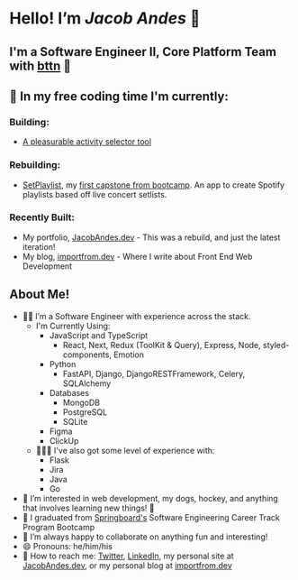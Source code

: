 # Hello! I’m ***Jacob Andes*** 👋

## I'm a Software Engineer II, Core Platform Team with [bttn](https://bttnusa.com) 🎉

## 👷 In my free coding time I'm currently: 

### Building:

- [A pleasurable activity selector tool](https://github.com/booshja/pleasurable-activities)

### Rebuilding:

- [SetPlaylist](https://github.com/booshja/setplaylist-ts), my [first capstone from bootcamp](https://github.com/booshja/setplaylist-python). An app to create Spotify playlists based off live concert setlists.

### Recently Built:

- My portfolio, [JacobAndes.dev](https://www.jacobandes.dev) - This was a rebuild, and just the latest iteration!
- My blog, [importfrom.dev](https://www.importfrom.dev) - Where I write about Front End Web Development

## About Me!

- 🧑‍💻 I’m a Software Engineer with experience across the stack.
  - I'm Currently Using:
    - JavaScript and TypeScript
      - React, Next, Redux (ToolKit & Query), Express, Node, styled-components, Emotion
    - Python
      - FastAPI, Django, DjangoRESTFramework, Celery, SQLAlchemy
    - Databases
      - MongoDB
      - PostgreSQL
      - SQLite
    - Figma
    - ClickUp
  - 👨🏻‍🚀 I've also got some level of experience with:
    - Flask
    - Jira
    - Java
    - Go
- 👀  I’m interested in web development, my dogs, hockey, and anything that involves learning new things! 📖
- 🌱 I graduated from [Springboard's](https://www.springboard.com/) Software Engineering Career Track Program Bootcamp
- 🧩 I’m always happy to collaborate on anything fun and interesting!
- 😄 Pronouns: he/him/his
- 💬 How to reach me: [Twitter](https://www.twitter.com/booshja), [LinkedIn](https://www.linkedin.com/in/jacobandes), my personal site at [JacobAndes.dev](https://www.jacobandes.dev), or my personal blog at [importfrom.dev](https://www.importfrom.dev)
